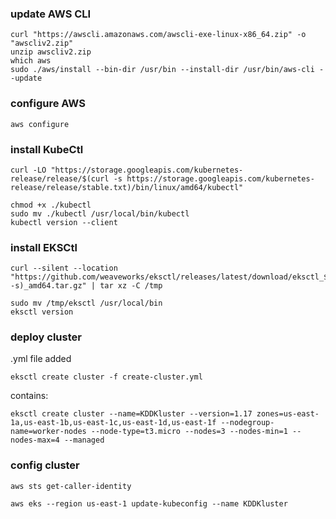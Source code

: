 ### update AWS CLI
```
curl "https://awscli.amazonaws.com/awscli-exe-linux-x86_64.zip" -o "awscliv2.zip"
unzip awscliv2.zip
which aws
sudo ./aws/install --bin-dir /usr/bin --install-dir /usr/bin/aws-cli --update
```
### configure AWS
```
aws configure
```
### install KubeCtl
```
curl -LO "https://storage.googleapis.com/kubernetes-release/release/$(curl -s https://storage.googleapis.com/kubernetes-release/release/stable.txt)/bin/linux/amd64/kubectl"

chmod +x ./kubectl
sudo mv ./kubectl /usr/local/bin/kubectl
kubectl version --client
```
### install EKSCtl
```
curl --silent --location "https://github.com/weaveworks/eksctl/releases/latest/download/eksctl_$(uname -s)_amd64.tar.gz" | tar xz -C /tmp

sudo mv /tmp/eksctl /usr/local/bin
eksctl version
```
### deploy cluster
.yml file added
```
eksctl create cluster -f create-cluster.yml
```
contains:
```
eksctl create cluster --name=KDDKluster --version=1.17 zones=us-east-1a,us-east-1b,us-east-1c,us-east-1d,us-east-1f --nodegroup-name=worker-nodes --node-type=t3.micro --nodes=3 --nodes-min=1 --nodes-max=4 --managed
```
### config cluster
```
aws sts get-caller-identity

aws eks --region us-east-1 update-kubeconfig --name KDDKluster
```